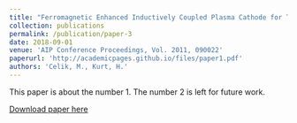 ```yaml
---
title: "Ferromagnetic Enhanced Inductively Coupled Plasma Cathode for Thruster Ion Neutralization"
collection: publications
permalink: /publication/paper-3
date: 2018-09-01
venue: 'AIP Conference Proceedings, Vol. 2011, 090022'
paperurl: 'http://academicpages.github.io/files/paper1.pdf'
authors: 'Celik, M., Kurt, H.'
---
```

This paper is about the number 1. The number 2 is left for future work.

[Download paper here](http://academicpages.github.io/files/paper1.pdf)
